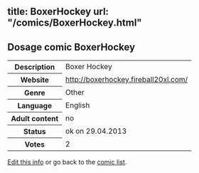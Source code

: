 title: BoxerHockey
url: "/comics/BoxerHockey.html"
---
Dosage comic BoxerHockey
-----------------------------------------

<p id="msg"></p>
<script type="text/javascript">
if (window.location.search === '?edit_info_mail=sent_ok') {
  var elem = document.getElementById("msg");
  elem.innerHTML = 'Edited information sucessfully sent for review, which is usually done daily. Thanks!';
  elem.className = 'ok';
}
</script>
<table class="comicinfo">
<tr>
<th>Description</th><td>Boxer Hockey</td>
</tr>
<tr>
<th>Website</th><td><a href="http://boxerhockey.fireball20xl.com/">http://boxerhockey.fireball20xl.com/</a></td>
</tr>
<tr>
<th>Genre</th><td>Other</td>
</tr>
<tr>
<th>Language</th><td>English</td>
</tr>
<tr>
<th>Adult content</th><td>no</td>
</tr>
<tr>
<th>Status</th><td>ok on 29.04.2013</td>
</tr>
<tr>
<th>Votes</th><td>2</td>
</tr>
</table>

[Edit this info](BoxerHockey_edit.html) or go back to the [comic list](../comic-index.html).
